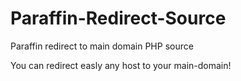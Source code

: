 # Paraffin-Redirect-Source
Paraffin redirect to main domain PHP source

You can redirect easly any host to your main-domain!
